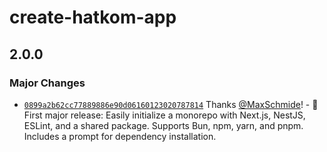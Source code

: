 # create-hatkom-app

## 2.0.0

### Major Changes

- [`0899a2b62cc77889886e90d06160123020787814`](https://github.com/Hatkom-io/create-hatkom-app/commit/0899a2b62cc77889886e90d06160123020787814) Thanks [@MaxSchmide](https://github.com/MaxSchmide)! - 🎉 First major release: Easily initialize a monorepo with Next.js, NestJS, ESLint, and a shared package. Supports Bun, npm, yarn, and pnpm. Includes a prompt for dependency installation.
